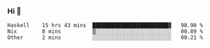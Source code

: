 ### Hi 👋

<!--START_SECTION:waka-->

```text
Haskell    15 hrs 43 mins  ████████████████████████▓   98.90 %
Nix        8 mins          ▒░░░░░░░░░░░░░░░░░░░░░░░░   00.89 %
Other      2 mins          ░░░░░░░░░░░░░░░░░░░░░░░░░   00.21 %
```

<!--END_SECTION:waka-->
